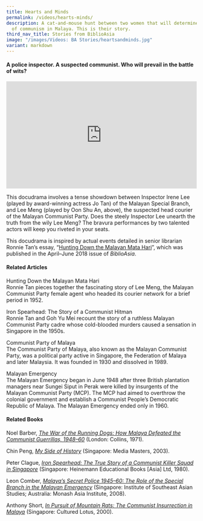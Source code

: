 ```yaml
---
title: Hearts and Minds
permalink: /videos/hearts-minds/
description: A cat-and-mouse hunt between two women that will determine the fate
  of communism in Malaya. This is their story.
third_nav_title: Stories from BiblioAsia
image: "/images/Videos: BA Stories/heartsandminds.jpg"
variant: markdown
---
```

#### A police inspector. A suspected communist. Who will prevail in the battle of wits? 

<style>.embed-container {position: relative; padding-bottom: 56.25%; height: 0; overflow: hidden; max-width: 100%; } .embed-container iframe, .embed-container object, .embed-container embed { position: absolute; top: 0; left: 0; width: 100%; height: 100%; }</style><div class="embed-container"><iframe src="https://www.youtube.com/embed/EnB0gs2fwUA" frameborder="0" allowfullscreen=""></iframe></div>

This docudrama involves a tense showdown between Inspector Irene Lee (played by award-winning actress Jo Tan) of the Malayan Special Branch, and Lee Meng (played by Oon Shu An, above), the suspected head courier of the Malayan Communist Party. Does the steely Inspector Lee unearth the truth from the wily Lee Meng? The bravura performances by two talented actors will keep you riveted in your seats. 

This docudrama is inspired by actual events detailed in senior librarian Ronnie Tan’s essay, “[Hunting Down the Malayan Mata Hari](/vol-14/issue-1/apr-jun-2018/malayan-mata-hari/)”, which was published in the April–June 2018 issue of *BiblioAsia*.

#### Related Articles

<a style="text-decoration: none;" href="/vol-14/issue-1/apr-jun-2018/malayan-mata-hari/">Hunting Down the Malayan Mata Hari </a>
<br>Ronnie Tan pieces together the fascinating story of Lee Meng, the Malayan Communist Party female agent who headed its courier network for a brief period in 1952.

<a style="text-decoration: none;" href="/vol-14/issue-4/jan-mar-2019/iron-spearhead-hitmn/">Iron Spearhead: The Story of a Communist Hitman</a>
<br>Ronnie Tan and Goh Yu Mei recount the story of a ruthless Malayan Communist Party cadre whose cold-blooded murders caused a sensation in Singapore in the 1950s.

<a style="text-decoration: none;" href="https://www.nlb.gov.sg/main/article-detail?cmsuuid=56327203-9842-46b4-85d3-c4f608578b2c">Communist Party of Malaya</a>
<br>The Communist Party of Malaya, also known as the Malayan Communist Party, was a political party active in Singapore, the Federation of Malaya and later Malaysia. It was founded in 1930 and dissolved in 1989.

<a style="text-decoration: none;" href="https://www.nlb.gov.sg/main/article-detail?cmsuuid=5896ad6b-03ab-4d31-80a7-dbebb2bb17d7">Malayan Emergency</a>
<br>The Malayan Emergency began in June 1948 after three British plantation managers near Sungei Siput in Perak were killed by insurgents of the Malayan Communist Party (MCP). The MCP had aimed to overthrow the colonial government and establish a Communist People’s Democratic Republic of Malaya. The Malayan Emergency ended only in 1960. 

#### Related Books
Noel Barber, *[The War of the Running Dogs: How Malaya Defeated the Communist Guerrillas, 1948–60](https://eservice.nlb.gov.sg/item_holding_s.aspx?bid=839401)* (London: Collins, 1971). 

Chin Peng, *[My Side of History](https://eservice.nlb.gov.sg/item_holding.aspx?bid=12106841)* (Singapore: Media Masters, 2003). 

Peter Clague, *[Iron Spearhead: The True Story of a Communist Killer Squad in Singapore](https://eservice.nlb.gov.sg/item_holding.aspx?bid=4082295)* (Singapore: Heinemann Educational Books [Asia] Ltd, 1980). 

Leon Comber, *[Malaya’s Secret Police 1945–60: The Role of the Special Branch in the Malayan Emergency](https://eservice.nlb.gov.sg/item_holding.aspx?bid=13055676)* (Singapore: Institute of Southeast Asian Studies; Australia: Monash Asia Institute, 2008). 

Anthony Short, *[In Pursuit of Mountain Rats: The Communist Insurrection in Malaya](https://eservice.nlb.gov.sg/item_holding.aspx?bid=10102439)* (Singapore: Cultured Lotus, 2000).